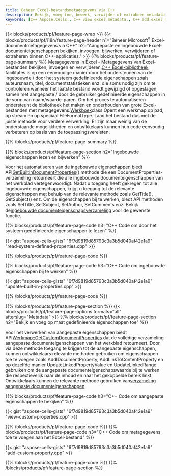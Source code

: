 ```yaml
---
title: Beheer Excel-bestandsmetagegevens via C++
description: Bekijk, voeg toe, bewerk, verwijder of extraheer metadata van Excel-bestanden met behulp van de bibliotheek C++
keywords: [C++ Aspose.Cells., C++ view excel metadata., C++ add excel metadata., C++ insert excel metadata., C++ edit excel metadata., C++ remove excel metadata., C++ extract excel metadata., C++ modify excel metadata]
---
```

{{< blocks/products/pf/feature-page-wrap >}}
{{< blocks/products/pf/i18n/feature-page-header h1="Beheer Microsoft<sup>&reg;</sup> Excel-documentmetagegevens via C++" h2="Aangepaste en ingebouwde Excel-documenteigenschappen bekijken, invoegen, bijwerken, verwijderen of extraheren binnen C++-applicaties." >}}
{{% blocks/products/pf/feature-page-summary %}}
 Metagegevens in Excel - Metagegevens van Excel-bestanden bekijken, invoegen en verwijderen.[C++ Excel-bibliotheek](/cells/nl/cpp/) facilitates is op een eenvoudige manier door het ondersteunen van de ingebouwde / door het systeem gedefinieerde eigenschappen zoals auteursnaam, titel, documentstatistieken enz. die soms nodig zijn om te controleren wanneer het laatste bestand wordt gewijzigd of opgeslagen, samen met aangepaste / door de gebruiker gedefinieerde eigenschappen in de vorm van naam/waarde-paren. Om het proces te automatiseren ondersteunt de bibliotheek het maken en onderhouden van grote Excel-bestanden met metagegevens.[Werkboek](https://reference.aspose.com/cells/cpp/aspose.cells/workbook/)class Opent een werkmap op pad, op stream en op speciaal FileFormatType. Laad het bestand dus met de juiste methode voor verdere verwerking. Er zijn maar weinig van de onderstaande mogelijkheden en ontwikkelaars kunnen hun code eenvoudig verbeteren op basis van de toepassingsvereisten.
 
{{% /blocks/products/pf/feature-page-summary %}}

{{% blocks/products/pf/feature-page-section h2="Ingebouwde eigenschappen lezen en bijwerken" %}}

 Voor het automatiseren van de ingebouwde eigenschappen biedt API[GetBuiltInDocumentProperties()](https://reference.aspose.com/cells/cpp/aspose.cells/workbook/getbuiltindocumentproperties/) methode die een DocumentProperties-verzameling retourneert die alle ingebouwde documenteigenschappen van het werkblad vertegenwoordigt. Nadat u toegang heeft gekregen tot alle ingebouwde eigenschappen, krijgt u toegang tot de relevante eigenschappen met behulp van de relevante methode zoals GetTitle(), GetSubject() enz. Om de eigenschappen bij te werken, biedt API methoden zoals SetTitle, SetSubject, SetAuthor, SetComments enz. Bekijk de[ingebouwde documenteigenschapsverzameling](https://reference.aspose.com/cells/cpp/aspose.cells.properties/builtindocumentpropertycollection/) voor de gewenste functie.

{{% blocks/products/pf/feature-page-code h3="C++ Code om door het systeem gedefinieerde eigenschappen te lezen" %}}

{{< gist "aspose-cells-gists" "6f7d9819d85793c3a3b5d040af42e1a9" "read-system-defined-properties.cpp" >}}

{{% /blocks/products/pf/feature-page-code %}}

{{% blocks/products/pf/feature-page-code h3="C++ Code om ingebouwde eigenschappen bij te werken" %}}

{{< gist "aspose-cells-gists" "6f7d9819d85793c3a3b5d040af42e1a9" "update-built-in-properties.cpp" >}}

{{% /blocks/products/pf/feature-page-code %}}


{{% /blocks/products/pf/feature-page-section %}}
{{< blocks/products/pf/feature-page-options formats="all" afterslug="Metadata" >}}
{{% blocks/products/pf/feature-page-section h2="Bekijk en voeg op maat gedefinieerde eigenschappen toe" %}}

Voor het verwerken van aangepaste eigenschappen biedt API[Werkmap::GetCustomDocumentProperties](https://reference.aspose.com/cells/cpp/aspose.cells/workbook/getcustomdocumentproperties/) dat de volledige verzameling aangepaste documenteigenschappen van het werkblad retourneert. Door via deze methode toegang te krijgen tot de aangepaste eigenschappen, kunnen ontwikkelaars relevante methoden gebruiken om eigenschappen toe te voegen zoals AddIDocumentProperty, AddLinkToContentProperty en op dezelfde manier UpdateLinkedPropertyValue en UpdateLinkedRange gebruiken om de aangepaste documenteigenschapswaarde bij te werken die respectievelijk naar de inhoud en naar het gekoppelde bereik linkt. Ontwikkelaars kunnen de relevante methode gebruiken van[verzameling aangepaste documenteigenschappen](https://reference.aspose.com/cells/cpp/aspose.cells.properties/customdocumentpropertycollection/).

{{% blocks/products/pf/feature-page-code h3="C++ Code om aangepaste eigenschappen te bekijken" %}}

{{< gist "aspose-cells-gists" "6f7d9819d85793c3a3b5d040af42e1a9" "view-custom-properties.cpp" >}}

{{% /blocks/products/pf/feature-page-code %}}
{{% blocks/products/pf/feature-page-code h3="C++ Code om metagegevens toe te voegen aan het Excel-bestand" %}}

{{< gist "aspose-cells-gists" "6f7d9819d85793c3a3b5d040af42e1a9" "add-custom-property.cpp" >}}

{{% /blocks/products/pf/feature-page-code %}}
{{% /blocks/products/pf/feature-page-section %}}
